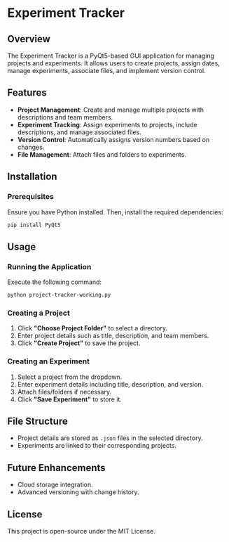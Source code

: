 # Experiment Tracker

## Overview
The Experiment Tracker is a PyQt5-based GUI application for managing projects and experiments. It allows users to create projects, assign dates, manage experiments, associate files, and implement version control.

## Features
- **Project Management**: Create and manage multiple projects with descriptions and team members.
- **Experiment Tracking**: Assign experiments to projects, include descriptions, and manage associated files.
- **Version Control**: Automatically assigns version numbers based on changes.
- **File Management**: Attach files and folders to experiments.

## Installation
### Prerequisites
Ensure you have Python installed. Then, install the required dependencies:
```sh
pip install PyQt5
```

## Usage
### Running the Application
Execute the following command:
```sh
python project-tracker-working.py
```

### Creating a Project
1. Click **"Choose Project Folder"** to select a directory.
2. Enter project details such as title, description, and team members.
3. Click **"Create Project"** to save the project.

### Creating an Experiment
1. Select a project from the dropdown.
2. Enter experiment details including title, description, and version.
3. Attach files/folders if necessary.
4. Click **"Save Experiment"** to store it.

## File Structure
- Project details are stored as `.json` files in the selected directory.
- Experiments are linked to their corresponding projects.

## Future Enhancements
- Cloud storage integration.
- Advanced versioning with change history.

## License
This project is open-source under the MIT License.

